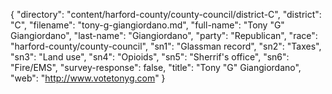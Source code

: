 {
  "directory": "content/harford-county/county-council/district-C",
  "district": "C",
  "filename": "tony-g-giangiordano.md",
  "full-name": "Tony \"G\" Giangiordano",
  "last-name": "Giangiordano",
  "party": "Republican",
  "race": "harford-county/county-council",
  "sn1": "Glassman record",
  "sn2": "Taxes",
  "sn3": "Land use",
  "sn4": "Opioids",
  "sn5": "Sherrif's office",
  "sn6": "Fire/EMS",
  "survey-response": false,
  "title": "Tony \"G\" Giangiordano",
  "web": "http://www.votetonyg.com"
}
